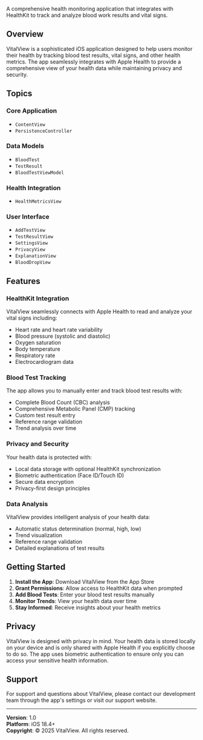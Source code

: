 A comprehensive health monitoring application that integrates with HealthKit to track and analyze blood work results and vital signs.

## Overview

VitalView is a sophisticated iOS application designed to help users monitor their health by tracking blood test results, vital signs, and other health metrics. The app seamlessly integrates with Apple Health to provide a comprehensive view of your health data while maintaining privacy and security.

## Topics

### Core Application

- ``ContentView``
- ``PersistenceController``

### Data Models

- ``BloodTest``
- ``TestResult``
- ``BloodTestViewModel``

### Health Integration

- ``HealthMetricsView``

### User Interface

- ``AddTestView``
- ``TestResultView``
- ``SettingsView``
- ``PrivacyView``
- ``ExplanationView``
- ``BloodDropView``

## Features

### HealthKit Integration

VitalView seamlessly connects with Apple Health to read and analyze your vital signs including:

- Heart rate and heart rate variability
- Blood pressure (systolic and diastolic)
- Oxygen saturation
- Body temperature
- Respiratory rate
- Electrocardiogram data

### Blood Test Tracking

The app allows you to manually enter and track blood test results with:

- Complete Blood Count (CBC) analysis
- Comprehensive Metabolic Panel (CMP) tracking
- Custom test result entry
- Reference range validation
- Trend analysis over time

### Privacy and Security

Your health data is protected with:

- Local data storage with optional HealthKit synchronization
- Biometric authentication (Face ID/Touch ID)
- Secure data encryption
- Privacy-first design principles

### Data Analysis

VitalView provides intelligent analysis of your health data:

- Automatic status determination (normal, high, low)
- Trend visualization
- Reference range validation
- Detailed explanations of test results

## Getting Started

1. **Install the App**: Download VitalView from the App Store
2. **Grant Permissions**: Allow access to HealthKit data when prompted
3. **Add Blood Tests**: Enter your blood test results manually
4. **Monitor Trends**: View your health data over time
5. **Stay Informed**: Receive insights about your health metrics

## Privacy

VitalView is designed with privacy in mind. Your health data is stored locally on your device and is only shared with Apple Health if you explicitly choose to do so. The app uses biometric authentication to ensure only you can access your sensitive health information.

## Support

For support and questions about VitalView, please contact our development team through the app's settings or visit our support website.

---

**Version**: 1.0  
**Platform**: iOS 18.4+  
**Copyright**: © 2025 VitalView. All rights reserved. 
